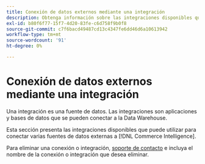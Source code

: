 ```yaml
---
title: Conexión de datos externos mediante una integración
description: Obtenga información sobre las integraciones disponibles que puede utilizar para conectar varias fuentes de datos externas a [!DNL Commerce Intelligence].
exl-id: b80f6f77-15f7-4d20-83fe-c6d758f9b0f8
source-git-commit: c7f6bacd49487cd13c4347fe6dd46d6a10613942
workflow-type: tm+mt
source-wordcount: '91'
ht-degree: 0%

---
```


# Conexión de datos externos mediante una integración

Una integración es una fuente de datos. Las integraciones son aplicaciones y bases de datos que se pueden conectar a la Data Warehouse.

Esta sección presenta las integraciones disponibles que puede utilizar para conectar varias fuentes de datos externas a [!DNL Commerce Intelligence].

Para eliminar una conexión o integración, [soporte de contacto](https://experienceleague.adobe.com/docs/commerce-knowledge-base/kb/troubleshooting/miscellaneous/mbi-service-policies.html) e incluya el nombre de la conexión o integración que desea eliminar.
